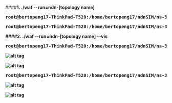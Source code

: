 

####<b>1.  ./waf --run=ndn-[topology name]<b>

<pre>
root@bertopeng17-ThinkPad-T520:/home/bertopeng17/ndnSIM/ns-3# <b>./waf --run=ndn-simple</b>
</pre>

<pre>
root@bertopeng17-ThinkPad-T520:/home/bertopeng17/ndnSIM/ns-3# <b>./waf --run=ndn-grid</b>
</pre>




####<b>2.  ./waf --run=ndn-[topology name] --vis</b>

<pre>
root@bertopeng17-ThinkPad-T520:/home/bertopeng17/ndnSIM/ns-3# <b>./waf --run=ndn-simple --vis</b>
</pre>

![alt tag](https://github.com/syaifulahdan/ndnlearn/blob/master/image/Screenshot%20from%202016-09-22%2011-39-31.png)

![alt tag](https://github.com/syaifulahdan/ndnlearn/blob/master/image/Screenshot%20from%202016-09-22%2011-46-23.png)




<pre>
root@bertopeng17-ThinkPad-T520:/home/bertopeng17/ndnSIM/ns-3# <b>./waf --run=ndn-grid --vis</b>
</pre>

![alt tag](https://github.com/syaifulahdan/ndnlearn/blob/master/image/Screenshot%20from%202016-09-22%2011-50-26.png)

![alt tag](https://github.com/syaifulahdan/ndnlearn/blob/master/image/Screenshot%20from%202016-09-22%2011-51-27.png)
